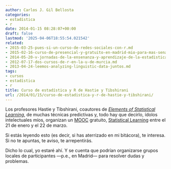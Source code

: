 ```yaml
---
author: Carlos J. Gil Bellosta
categories:
- estadística
- r
date: 2014-01-15 08:28:07+00:00
draft: false
lastmod: '2025-04-06T18:55:54.021542'
related:
- 2015-03-25-pues-si-un-curso-de-redes-sociales-con-r.md
- 2015-02-16-curso-de-presencial-y-gratuito-en-madrid-mio-para-mas-senas.md
- 2014-05-20-v-jornadas-de-la-ensenanza-y-aprendizaje-de-la-estadistica-y-la-investigacion-operativa-2.md
- 2012-07-17-dos-cursos-de-r-en-la-u-de-murcia.md
- 2013-04-24-leemos-analyzing-linguistic-data-juntos.md
tags:
- cursos
- estadística
- r
title: Curso de estadística y R de Hastie y Tibshirani
url: /2014/01/15/curso-de-estadistica-y-r-de-hastie-y-tibshirani/
---
```


Los profesores Hastie y Tibshirani, coautores de _[Elements of Statistical Learning](http://statweb.stanford.edu/~tibs/ElemStatLearn/)_, de muchas técnicas predictivas y, todo hay que decirlo, ídolos intelectuales míos, organizan un [MOOC](http://es.wikipedia.org/wiki/MOOC) gratuito, [Statistical Learning](https://class.stanford.edu/courses/HumanitiesScience/StatLearning/Winter2014/about) entre el 21 de enero y el 22 de marzo.

Si estás leyendo esto (es decir, si has aterrizado en mi bitácora), te interesa. Si no te apuntas, te aviso, te arrepentirás.

Dicho lo cual, yo estaré ahí. Y se cuenta que podrían organizarse grupos locales de participantes —p.e., en Madrid— para resolver dudas y problemas.